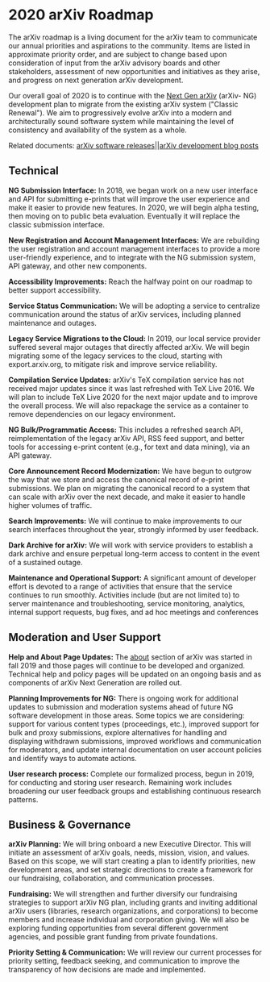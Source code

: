 # 2020 arXiv Roadmap

The arXiv roadmap is a living document for the arXiv team to communicate our annual priorities and aspirations to the community. Items are listed in approximate priority order, and are subject to change based upon consideration of input from the arXiv advisory boards and other stakeholders, assessment of new opportunities and initiatives as they arise, and progress on next generation arXiv development.

Our overall goal of 2020 is to continue with the [Next Gen arXiv](https://confluence.cornell.edu/display/arxivpub/Next+Generation+arXiv) (arXiv- NG) development plan to migrate from the existing arXiv system (&quot;Classic Renewal&quot;). We aim to progressively evolve arXiv into a modern and architecturally sound software system while maintaining the level of consistency and availability of the system as a whole.

Related documents: [arXiv software releases](https://confluence.cornell.edu/x/Wzs2FQ)||[arXiv development blog posts](https://blogs.cornell.edu/arxiv/category/arxiv-development/)

## Technical

**NG Submission Interface:** In 2018, we began work on a new user interface and API for submitting e-prints that will improve the user experience and make it easier to provide new features. In 2020, we will begin alpha testing, then moving on to public beta evaluation. Eventually it will replace the classic submission interface.

**New Registration and Account Management Interfaces:** We are rebuilding the user registration and account management interfaces to provide a more user-friendly experience, and to integrate with the NG submission system, API gateway, and other new components.

**Accessibility Improvements:** Reach the halfway point on our roadmap to better support accessibility.

**Service Status Communication:** We will be adopting a service to centralize communication around the status of arXiv services, including planned maintenance and outages.

**Legacy Service Migrations to the Cloud:** In 2019, our local service provider suffered several major outages that directly affected arXiv. We will begin migrating some of the legacy services to the cloud, starting with export.arxiv.org, to mitigate risk and improve service reliability.

**Compilation Service Updates:** arXiv&#39;s TeX compilation service has not received major updates since it was last refreshed with TeX Live 2016. We will plan to include TeX Live 2020 for the next major update and to improve the overall process. We will also repackage the service as a container to remove dependencies on our legacy environment.

**NG Bulk/Programmatic Access:** This includes a refreshed search API, reimplementation of the legacy arXiv API, RSS feed support, and better tools for accessing e-print content (e.g., for text and data mining), via an API gateway.

**Core Announcement Record Modernization:** We have begun to outgrow the way that we store and access the canonical record of e-print submissions. We plan on migrating the canonical record to a system that can scale with arXiv over the next decade, and make it easier to handle higher volumes of traffic.

**Search Improvements:** We will continue to make improvements to our search interfaces throughout the year, strongly informed by user feedback.

**Dark Archive for arXiv:** We will work with service providers to establish a dark archive and ensure perpetual long-term access to content in the event of a sustained outage.

**Maintenance and Operational Support:** A significant amount of developer effort is devoted to a range of activities that ensure that the service continues to run smoothly. Activities include (but are not limited to) to server maintenance and troubleshooting, service monitoring, analytics, internal support requests, bug fixes, and ad hoc meetings and conferences

## Moderation and User Support

**Help and About Page Updates:** The [about](/about/) section of arXiv was started in fall 2019 and those pages will continue to be developed and organized. Technical help and policy pages will be updated on an ongoing basis and as components of arXiv Next Generation are rolled out.

**Planning Improvements for NG:** There is ongoing work for additional updates to submission and moderation systems ahead of future NG software development in those areas. Some topics we are considering: support for various content types (proceedings, etc.), improved support for bulk and proxy submissions, explore alternatives for handling and displaying withdrawn submissions, improved workflows and communication for moderators, and update internal documentation on user account policies and identify ways to automate actions.

**User research process:** Complete our formalized process, begun in 2019, for conducting and storing user research. Remaining work includes broadening our user feedback groups and establishing continuous research patterns.

## Business &amp; Governance

**arXiv Planning:** We will bring onboard a new Executive Director. This will initiate an assessment of arXiv goals, needs, mission, vision, and values. Based on this scope, we will start creating a plan to identify priorities, new development areas, and set strategic directions to create a framework for our fundraising, collaboration, and communication processes.

**Fundraising:** We will strengthen and further diversify our fundraising strategies to support arXiv NG plan, including grants and inviting additional arXiv users (libraries, research organizations, and corporations) to become members and increase individual and corporation giving. We will also be exploring funding opportunities from several different government agencies, and possible grant funding from private foundations.

**Priority Setting &amp; Communication:** We will review our current processes for priority setting, feedback seeking, and communication to improve the transparency of how decisions are made and implemented.
